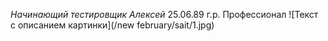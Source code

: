 _Начинающий тестировщик Алексей_
25.06.89 г.р.
Профессионал
![Текст с описанием картинки](/new  february/sait/1.jpg)
